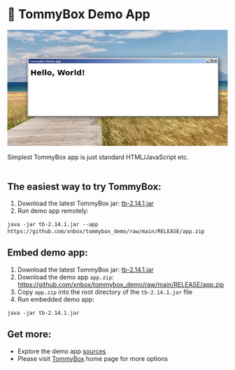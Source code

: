 # 🍥 TommyBox Demo App

![TommyBox Demo App](screenshot.png)

Simplest TommyBox app is just standard HTML/JavaScript etc.<br><br>
<h2>The easiest way to try TommyBox:</h2>

<ol>
	<li>Download the latest TommyBox jar: <a href="https://github.com/xnbox/tommybox/releases/download/v2.14.1/tb-2.14.1.jar">tb-2.14.1.jar</a></li>
	<li>Run demo app remotely:</li>
</ol>

```text
java -jar tb-2.14.1.jar --app https://github.com/xnbox/tommybox_demo/raw/main/RELEASE/app.zip
```

<h2>Embed demo app:</h2>

<ol>
	<li>Download the latest TommyBox jar: <a href="https://github.com/xnbox/tommybox/releases/download/v2.14.1/tb-2.14.1.jar">tb-2.14.1.jar</a></li>
	<li>Download the demo app <code>app.zip</code>: <a href="https://github.com/xnbox/tommybox_demo/raw/main/RELEASE/app.zip">https://github.com/xnbox/tommybox_demo/raw/main/RELEASE/app.zip</a></li>
	<li>Copy <code>app.zip</code> into the root directory of the <code>tb-2.14.1.jar</code> file</li>
	<li>Run embedded demo app:</li>
</ol>

```text
java -jar tb-2.14.1.jar
```

<h2>Get more:</h2>

<ul>
	<li>Explore the demo app <a href="https://github.com/xnbox/tommybox_demo/tree/main/app">sources</a><br></li>
	<li>Please visit <a href="https://github.com/xnbox/tommybox">TommyBox</a> home page for more options</li>
</ul>

